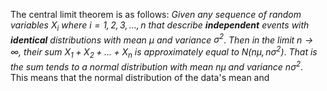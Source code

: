 The central limit theorem is as follows:
*Given any sequence of random variables $X_i$ where $i=1,2,3,...,n$ that describe **independent** events with **identical** distributions with mean $\mu$ and variance $\sigma^2$*.
*Then in the limit $n\rightarrow\infty$, their sum $X_{1}+X_{2}+...+X_{n}$ is approximately equal to $N(n\mu,n\sigma^{2})$*.
*That is the sum tends to a normal distribution with mean $n\mu$ and variance $n\sigma^{2}$*.
\
This means that the normal distribution of the data's mean and 
